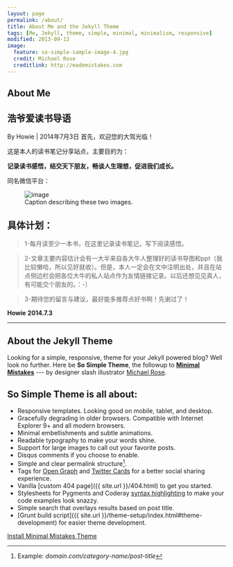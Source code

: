 ```yaml
---
layout: page
permalink: /about/
title: About Me and the Jekyll Theme
tags: [Me, Jekyll, theme, simple, minimal, minimalism, responsive]
modified: 2013-09-13
image:
  feature: so-simple-sample-image-4.jpg
  credit: Michael Rose
  creditlink: http://mademistakes.com
---
```


About Me
---
浩爷爱读书导语
-----
By Howie | 2014年7月3日 
首先，欢迎您的大驾光临！

这是本人的读书笔记分享站点，主要目的为：

**记录读书感悟，结交天下朋友，畅谈人生理想，促进我们成长。**

同名微信平台：

<figure class="half">
    <img src="/howieibook/images/HowieiBook2D.jpg" alt="image">
   <figcaption>Caption describing these two images.</figcaption>
</figure>
 
具体计划：
-----
>1-每月读至少一本书，在这里记录读书笔记，写下阅读感悟。

>2-文章主要内容估计会有一大半来自各大牛人整理好的读书导图和ppt（我比较懒哈，所以见好就收）。但是，本人一定会在文中注明出处，并且在站点侧边栏会把各位大牛的私人站点作为友情链接记录。以后还想见见真人，有可能交个朋友的。：-）

>3-期待您的留言与建议，最好能多推荐点好书啊！先谢过了！

**Howie**
**2014.7.3**

-----------------------------------------

About the Jekyll Theme
---

Looking for a simple, responsive, theme for your Jekyll powered blog? Well look no further. Here be **So Simple Theme**, the followup to [**Minimal Mistakes**](http://mmistakes.github.io/minimal-mistakes) --- by designer slash illustrator [Michael Rose](http://mademistakes.com).

## So Simple Theme is all about:

* Responsive templates. Looking good on mobile, tablet, and desktop.
* Gracefully degrading in older browsers. Compatible with Internet Explorer 9+ and all modern browsers.
* Minimal embellishments and subtle animations. 
* Readable typography to make your words shine.
* Support for large images to call out your favorite posts.
* Disqus comments if you choose to enable.
* Simple and clear permalink structure[^1].
* Tags for [Open Graph](https://developers.facebook.com/docs/opengraph/) and [Twitter Cards](https://dev.twitter.com/docs/cards) for a better social sharing experience.
* Vanilla [custom 404 page]({{ site.url }}/404.html) to get you started.
* Stylesheets for Pygments and Coderay [syntax highlighting](http://mmistakes.github.io/so-simple-theme/articles/code-highlighting-post/) to make your code examples look snazzy.
* Simple search that overlays results based on post title.
* [Grunt build script]({{ site.url }}/theme-setup/index.html#theme-development) for easier theme development.

<a markdown="0" href="{{ site.url }}/theme-setup" class="btn">Install Minimal Mistakes Theme</a>

[^1]: Example: *domain.com/category-name/post-title*
